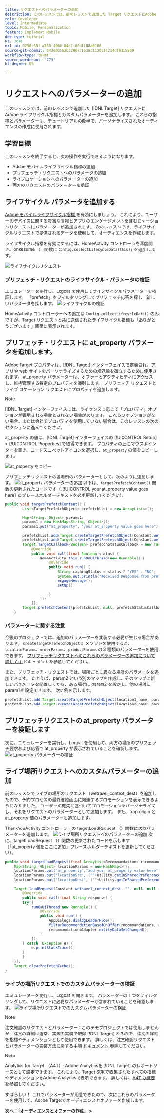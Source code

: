 ```yaml
---
title: リクエストへのパラメーターの追加
description: このレッスンでは、前のレッスンで追加した Target リクエストにAdobe ライフサイクル指標とカスタムパラメーターを追加します。 これらの指標とパラメーターは、チュートリアルの後半で、パーソナライズされたオーディエンスの作成に使用されます。
role: Developer
level: Intermediate
topic: Mobile, Personalization
feature: Implement Mobile
doc-type: tutorial
kt: 3040
exl-id: 0250e55f-a233-4060-84e1-86d1f88a6106
source-git-commit: 342e02562b5296871638c1120114214df6115809
workflow-type: tm+mt
source-wordcount: '773'
ht-degree: 0%

---
```


# リクエストへのパラメーターの追加

このレッスンでは、前のレッスンで追加した [!DNL Target] リクエストにAdobe ライフサイクル指標とカスタムパラメーターを追加します。 これらの指標とパラメーターは、チュートリアルの後半で、パーソナライズされたオーディエンスの作成に使用されます。

## 学習目標

このレッスンを終了すると、次の操作を実行できるようになります。

* Adobe モバイルライフサイクル指標の追加
* プリフェッチ・リクエストへのパラメータの追加
* ライブロケーションへのパラメーターの追加
* 両方のリクエストのパラメーターを検証

## ライフサイクル パラメータを追加する

[Adobe モバイルライフサイクル指標 ](https://experienceleague.adobe.com/docs/mobile-services/android/metrics.html?lang=en) を有効にしましょう。 これにより、ユーザーのデバイスに関する豊富な情報とアプリのエンゲージメントを含むロケーションリクエストにパラメーターが追加されます。 次のレッスンでは、ライフサイクルリクエストで提供されるデータを使用して、オーディエンスを作成します。

ライフサイクル指標を有効にするには、HomeActivity コントローラを再度開き、onResume （）関数に `Config.collectLifecycleData(this);` を追加します。

![ ライフサイクルリクエスト ](assets/lifecycle_code.jpg)

### プリフェッチ・リクエストのライフサイクル・パラメータの検証

エミュレーターを実行し、Logcat を使用してライフサイクルパラメーターを検証します。 「prefetch」をフィルタリングしてプリフェッチ応答を探し、新しいパラメータを探します。
![ ライフサイクルの検証 ](assets/lifecycle_validation.jpg)

HomeActivity コントローラーへの追加は `Config.collectLifecycleData()` のみですが、Target リクエストと共に送信されたライフサイクル指標も「ありがとうございます」画面に表示されます。

## プリフェッチ・リクエストに at_property パラメータを追加します。

Adobe Target プロパティは、[!DNL Target] インターフェイスで定義され、アプリや web サイトをパーソナライズするための境界線を確立するために使用されます。 at_property パラメーターは、オファーとアクティビティにアクセスし、維持管理する特定のプロパティを識別します。 プリフェッチ リクエストとライブ ロケーション リクエストにプロパティを追加します。

>[!NOTE]
>
>[!DNL Target] インターフェイスには、ライセンスに応じて「プロパティ」オプションが表示される場合とされない場合があります。 これらのオプションがない場合、または会社でプロパティを使用していない場合は、このレッスンの次のセクションに進んでください。

at_property の値は、[!DNL Target] インターフェイスの [!UICONTROL Setup] > [!UICONTROL Properties] で取得できます。  プロパティの上にマウスポインターを置き、コードスニペットアイコンを選択し、`at_property` の値をコピーします。

![at_property をコピー ](assets/at_property_interface.jpg)

プリフェッチリクエストの各場所のパラメーターとして、次のように追加します。
![at_property パラメーターの追加 ](assets/params_at_property.jpg)
以下は、`targetPrefetchContent()` 関数の更新されたコードです（_[!UICONTROL your at_property value goes here]_のプレースホルダーテキストを必ず更新してください）。

```java
public void targetPrefetchContent() {
        List<TargetPrefetchObject> prefetchList = new ArrayList<>();

        Map<String, Object> params1;
        params1 = new HashMap<String, Object>();
        params1.put("at_property", "your at_property value goes here");

        prefetchList.add(Target.createTargetPrefetchObject(Constant.wetravel_engage_home, params1));
        prefetchList.add(Target.createTargetPrefetchObject(Constant.wetravel_engage_search, params1));
        Target.TargetCallback<Boolean> prefetchStatusCallback = new Target.TargetCallback<Boolean>() {
            @Override
            public void call(final Boolean status) {
                HomeActivity.this.runOnUiThread(new Runnable() {
                    @Override
                    public void run() {
                        String cachingStatus = status ? "YES" : "NO";
                        System.out.println("Received Response from prefetch : " + cachingStatus);
                        engageMessage();
                        setUp();

                    }
                });
            }};
        Target.prefetchContent(prefetchList, null, prefetchStatusCallback);
    }
```

### パラメーターに関する注意

今後のプロジェクトでは、追加のパラメーターを実装する必要が生じる場合があります。 `createTargetPrefetchObject()` メソッドを使用すると、`locationParams`、`orderParams`、`productParams` の 3 種類のパラメーターを使用できます。 [ プリフェッチリクエストへのこれらのパラメーターの追加について詳しくは ](https://experienceleague.adobe.com/docs/mobile-services/android/target-android/c-mob-target-prefetch-android.html?lang=en) ドキュメントを参照してください。

また、プリフェッチ・リクエストでは、場所ごとに異なる場所のパラメータを追加できます。 たとえば、param2 という別のマップを作成し、そのマップに新しいパラメータを配置してから、ある場所に param2 を設定し、他の場所に param1 を設定できます。 次に例を示します。

```java
prefetchList.add(Target.createTargetPrefetchObject(location1_name, params1);
prefetchList.add(Target.createTargetPrefetchObject(location2_name, params2);
```

## プリフェッチリクエストの at_property パラメーターを検証します

次に、エミュレーターを実行し、Logcat を使用して、両方の場所のプリフェッチ要求および応答で at_property が表示されていることを確認します。
![at_property パラメーターの検証 ](assets/parameters_at_property_validation.jpg)

## ライブ場所リクエストへのカスタムパラメーターの追加

前のレッスンでライブの場所のリクエスト（wetravel_context_dest）を追加したので、予約プロセスの最終確認画面に関連するプロモーションを表示できるようになりました。 ユーザーの宛先に基づいてプロモーションをパーソナライズし、それをリクエストのパラメーターとして追加します。 また、trop origin と at_property 値のパラメーターも追加します。

ThankYouActivity コントローラーの targetLoadRequest （）関数に次のパラメーターを追加します。
![ ライブ場所リクエストへのパラメーターの追加 ](assets/parameters_live_location.jpg)
次に、targetLoadRequest （）関数の更新されたコードを示します（「at_property 値をここに追加」プレースホルダーテキストを更新してください）。

```java
public void targetLoadRequest(final ArrayList<Recommandation> recommandations) {
    Map<String, Object> locationParams = new HashMap<>();
    locationParams.put("at_property","add your at_property value here");
    locationParams.put("locationSrc", (""+Utility.getInSharedPreference(ThankYouActivity.this,Constant.departure,"")));
    locationParams.put("locationDest", (""+Utility.getInSharedPreference(ThankYouActivity.this,Constant.destination,"")));

    Target.loadRequest(Constant.wetravel_context_dest, "", null, null, locationParams, new Target.TargetCallback<String>() {
        @Override
        public void call(final String response) {
        try {
            runOnUiThread(new Runnable() {
                @Override
                public void run() {
                    AppDialogs.dialogLoaderHide();
                    filterRecommendationBasedOnOffer(recommandations, response);
                    recommandationbAdapter.notifyDataSetChanged();
                }
            });
        } catch (Exception e) {
            e.printStackTrace();
        }
        }
    });
    Target.clearPrefetchCache();
}
```

### ライブの場所リクエストでのカスタムパラメーターの検証

エミュレーターを実行し、Logcat を開きます。 パラメーターの 1 つをフィルタリングして、リクエストに必要なパラメーターが含まれていることを確認します。
![ ライブ場所リクエストでのカスタムパラメーターの検証 ](assets/parameters_live_location_validation.jpg)

>[!NOTE]
>
>注文確認のリクエストとパラメーター：このデモプロジェクトでは使用しませんが、注文の詳細は通常、実際の実装で取得 [!DNL Target] れるので、注文の詳細を指標やディメンションとして使用できます。 詳しくは、注文確認リクエストとパラメーターの実装方法に関する手順 [ ドキュメント ](https://experienceleague.adobe.com/docs/mobile-services/android/target-android/c-target-methods.html?lang=en) 参照してください。

>[!NOTE]
>
>Analytics for Target （A4T）: Adobe Analyticsを [!DNL Target] のレポートソースとして設定できます。 これにより、Target SDKで収集されたすべての指標やディメンションをAdobe Analyticsで表示できます。 詳しくは、[A4T の概要 ](https://experienceleague.adobe.com/docs/target/using/integrate/a4t/a4t.html?lang=en) を参照してください。

すばらしい！ これでパラメーターが用意できたので、次にこれらのパラメーターを使用して、Adobe Targetでオーディエンスとオファーを作成します。

**[次へ：「オーディエンスとオファーの作成」 >](create-audiences-and-offers.md)**
